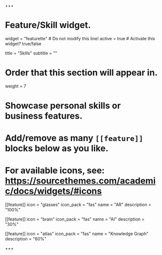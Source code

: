 +++
# Feature/Skill widget.
widget = "featurette"  # Do not modify this line!
active = true  # Activate this widget? true/false

title = "Skills"
subtitle = ""

# Order that this section will appear in.
weight = 7

# Showcase personal skills or business features.
# 
# Add/remove as many `[[feature]]` blocks below as you like.
# 
# For available icons, see: https://sourcethemes.com/academic/docs/widgets/#icons

[[feature]]
  icon = "glasses"
  icon_pack = "fas"
  name = "AR"
  description = "100%"
  
[[feature]]
  icon = "brain"
  icon_pack = "fas"
  name = "AI"
  description = "30%"  
  
[[feature]]
  icon = "atlas"
  icon_pack = "fas"
  name = "Knowledge Graph"
  description = "60%"

+++
